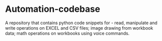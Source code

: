 # Automation-codebase 
A repository that contains python code snippets for - read, manipulate and write operations on EXCEL and CSV files; image drawing from workbook data; math operations on workbooks using voice commands.
